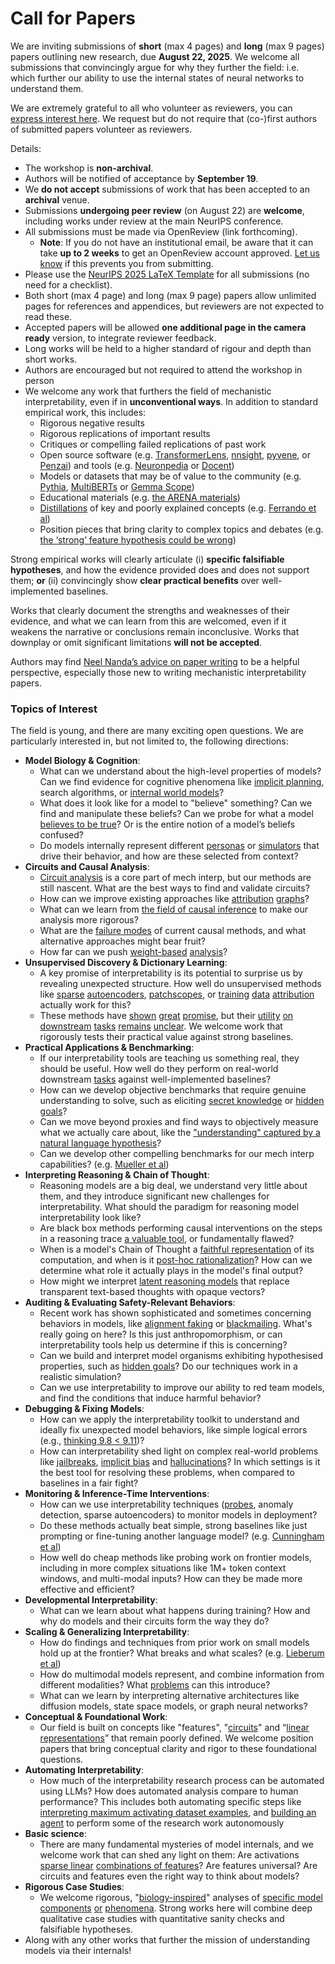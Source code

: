 # Call for Papers
We are inviting submissions of **short** (max 4 pages) and **long** (max 9 pages) papers outlining new research, due **August 22, 2025**. We welcome all submissions that convincingly argue for why they further the field: i.e. which further our ability to use the internal states of neural networks to understand them. 

We are extremely grateful to all who volunteer as reviewers, you can [express interest here](https://www.google.com/url?q=https://docs.google.com/forms/d/e/1FAIpQLSdiw1SJllzoTz_nqzDTzTOGb9DV3W_truQyh-WvYj_QGIi7Mg/viewform?usp%3Ddialog&sa=D&source=editors&ust=1753546002010470&usg=AOvVaw3NyQ-_erdbnMAxBkqFSdpH). We request but do not require that (co-)first authors of submitted papers volunteer as reviewers. 

Details: 
* The workshop is **non-archival**.
* Authors will be notified of acceptance by **September 19**.
* We **do not accept** submissions of work that has been accepted to an **archival** venue.
* Submissions **undergoing peer review** (on August 22) are **welcome**, including works under review at the main NeurIPS conference.
* All submissions must be made via OpenReview (link forthcoming).
  * **Note**: If you do not have an institutional email, be aware that it can take **up to 2 weeks** to get an OpenReview account approved. [Let us know](mailto:neurips2025@mechinterpworkshop.com) if this prevents you from submitting.
* Please use the [NeurIPS 2025 LaTeX Template](https://www.google.com/url?q=https://media.neurips.cc/Conferences/NeurIPS2025/Styles.zip&sa=D&source=editors&ust=1753546002012307&usg=AOvVaw1PyEv7LCznWG_j3OEr0I8c) for all submissions (no need for a checklist).
* Both short (max 4 page) and long (max 9 page) papers allow unlimited pages for references and appendices, but reviewers are not expected to read these.
* Accepted papers will be allowed **one additional page in the camera ready** version, to integrate reviewer feedback.
* Long works will be held to a higher standard of rigour and depth than short works.
* Authors are encouraged but not required to attend the workshop in person
* We welcome any work that furthers the field of mechanistic interpretability, even if in **unconventional ways**. In addition to standard empirical work, this includes:
  * Rigorous negative results
  * Rigorous replications of important results
  * Critiques or compelling failed replications of past work
  * Open source software (e.g. [TransformerLens](https://www.google.com/url?q=https://github.com/neelnanda-io/TransformerLens&sa=D&source=editors&ust=1753546002013731&usg=AOvVaw12wraj7sk-9xtbq0BxsBTO), [nnsight](https://www.google.com/url?q=https://github.com/ndif-team/nnsight&sa=D&source=editors&ust=1753546002013826&usg=AOvVaw3LVZOp8EgmO5udE7TVOtWT), [pyvene](https://www.google.com/url?q=https://github.com/stanfordnlp/pyvene/tree/main/pyvene/models/mlp&sa=D&source=editors&ust=1753546002013950&usg=AOvVaw0jgTD4qeKmZD-IzETZTXK_), or [Penzai](https://www.google.com/url?q=https://github.com/google-deepmind/penzai&sa=D&source=editors&ust=1753546002014078&usg=AOvVaw3Id5b0neP54JYFNIP0bO1j)) and tools (e.g. [Neuronpedia](https://www.google.com/url?q=http://neuronpedia.org&sa=D&source=editors&ust=1753546002014179&usg=AOvVaw11GY9rxZqbSkNNcP0qgMo2) or [Docent](https://www.google.com/url?q=https://transluce.org/introducing-docent&sa=D&source=editors&ust=1753546002014302&usg=AOvVaw2PkATi61KiAEZV8mMhOi3L))
  * Models or datasets that may be of value to the community (e.g. [Pythia](https://www.google.com/url?q=https://arxiv.org/abs/2304.01373&sa=D&source=editors&ust=1753546002014521&usg=AOvVaw16movVBdtDPDruSqIc0D4f), [MultiBERTs](https://www.google.com/url?q=https://arxiv.org/abs/2106.16163&sa=D&source=editors&ust=1753546002014623&usg=AOvVaw3OVtouz1kWVpBz6-X6BMIC) or [Gemma Scope](https://www.google.com/url?q=https://arxiv.org/abs/2408.05147&sa=D&source=editors&ust=1753546002014702&usg=AOvVaw2oBeuBur6mpisPZ5DylTVp))
  * Educational materials (e.g. [the ARENA materials](https://www.google.com/url?q=https://arena3-chapter1-transformer-interp.streamlit.app/&sa=D&source=editors&ust=1753546002014946&usg=AOvVaw2WD2iG0pkjfde1MJHcv9oI))
  * [Distillations](https://www.google.com/url?q=https://distill.pub/2017/research-debt/&sa=D&source=editors&ust=1753546002015109&usg=AOvVaw0Qhnx4y5tvyWLswgagAv0W) of key and poorly explained concepts (e.g. [Ferrando et al](https://www.google.com/url?q=https://arxiv.org/abs/2405.00208&sa=D&source=editors&ust=1753546002015285&usg=AOvVaw2EGeguD8rviHB-tlFDnAH5))
  * Position pieces that bring clarity to complex topics and debates (e.g. [the ‘strong’ feature hypothesis could be wrong](https://www.google.com/url?q=https://www.alignmentforum.org/posts/tojtPCCRpKLSHBdpn/the-strong-feature-hypothesis-could-be-wrong&sa=D&source=editors&ust=1753546002015558&usg=AOvVaw1kU8ElFhu-H0z0QBJc-9dX))

Strong empirical works will clearly articulate (i) **specific falsifiable hypotheses**, and how the evidence provided does and does not support them; **or** (ii) convincingly show **clear practical benefits** over well-implemented baselines. 

Works that clearly document the strengths and weaknesses of their evidence, and what we can learn from this are welcomed, even if it weakens the narrative or conclusions remain inconclusive. Works that downplay or omit significant limitations **will not be accepted**. 

Authors may find [Neel Nanda’s advice on paper writing](https://www.google.com/url?q=https://www.alignmentforum.org/posts/eJGptPbbFPZGLpjsp/highly-opinionated-advice-on-how-to-write-ml-papers&sa=D&source=editors&ust=1753546002017068&usg=AOvVaw3FX1tEerqdqvf9_GqRMKVi) to be a helpful perspective, especially those new to writing mechanistic interpretability papers. 
### Topics of Interest
The field is young, and there are many exciting open questions. We are particularly interested in, but not limited to, the following directions: 
* **Model Biology & Cognition**:
  * What can we understand about the high-level properties of models? Can we find evidence for cognitive phenomena like [implicit planning](https://www.google.com/url?q=https://transformer-circuits.pub/2025/attribution-graphs/biology.html%23dives-poems&sa=D&source=editors&ust=1753546002018564&usg=AOvVaw1Y7JdSY1hUTtmapqQr-MNd), search algorithms, or [internal world models](https://www.google.com/url?q=https://arxiv.org/abs/2210.13382&sa=D&source=editors&ust=1753546002018777&usg=AOvVaw26w5sjBIejcofFi45bD878)?
  * What does it look like for a model to "believe" something? Can we find and manipulate these beliefs? Can we probe for what a model [believes to be true](https://www.google.com/url?q=https://arxiv.org/abs/2310.06824&sa=D&source=editors&ust=1753546002019353&usg=AOvVaw3S8wNizDW5JN7jBwjj76YY)? Or is the entire notion of a model’s beliefs confused?
  * Do models internally represent different [personas](https://www.google.com/url?q=https://arxiv.org/abs/2406.12094&sa=D&source=editors&ust=1753546002019858&usg=AOvVaw1bxkMdwLkT3w_8pNukddgf) or [simulators](https://www.google.com/url?q=https://www.nature.com/articles/s41586-023-06647-8&sa=D&source=editors&ust=1753546002020040&usg=AOvVaw2o49NJcgYSzZOfli4pmml6) that drive their behavior, and how are these selected from context?
* **Circuits and Causal Analysis**:
  * [Circuit analysis](https://www.google.com/url?q=https://distill.pub/2020/circuits/zoom-in/&sa=D&source=editors&ust=1753546002020654&usg=AOvVaw0sUYK9KB9aIoncKZBiNpvA) is a core part of mech interp, but our methods are still nascent. What are the best ways to find and validate circuits?
  * How can we improve existing approaches like [attribution](https://www.google.com/url?q=https://arxiv.org/abs/2406.11944&sa=D&source=editors&ust=1753546002021250&usg=AOvVaw1CSTjG8HgfTuSXmcfAA8R9) [graphs](https://www.google.com/url?q=https://transformer-circuits.pub/2025/attribution-graphs/methods.html&sa=D&source=editors&ust=1753546002021444&usg=AOvVaw1gd0ypHuKYA9zQ2TrR9q0E)?
  * What can we learn from [the field of causal inference](https://www.google.com/url?q=https://arxiv.org/abs/2407.04690&sa=D&source=editors&ust=1753546002021733&usg=AOvVaw3gudVRujpb30u0UAtgmnnL) to make our analysis more rigorous?
  * What are the [failure modes](https://www.google.com/url?q=https://arxiv.org/abs/2307.15771&sa=D&source=editors&ust=1753546002022114&usg=AOvVaw18n4gzoItWxmE3E1twT_N0) of current causal methods, and what alternative approaches might bear fruit?
  * How far can we push [weight-based](https://www.google.com/url?q=https://arxiv.org/abs/2301.05217&sa=D&source=editors&ust=1753546002022504&usg=AOvVaw0NYOZjbiIOhddgvCgrulhQ) [analysis](https://www.google.com/url?q=https://arxiv.org/abs/2410.08417&sa=D&source=editors&ust=1753546002022642&usg=AOvVaw0evEjdMO2GT-HQKXG-xFLt)?
* **Unsupervised Discovery & Dictionary Learning**:
  * A key promise of interpretability is its potential to surprise us by revealing unexpected structure. How well do unsupervised methods like [sparse](https://www.google.com/url?q=https://arxiv.org/abs/2103.15949&sa=D&source=editors&ust=1753546002023382&usg=AOvVaw3isRYWNXnbFJzYO10Fxis8) [autoencoders](https://www.google.com/url?q=https://transformer-circuits.pub/2023/monosemantic-features&sa=D&source=editors&ust=1753546002023583&usg=AOvVaw170xGnK-IpIKhKsXiEEuda), [patch](https://www.google.com/url?q=https://arxiv.org/abs/2401.06102&sa=D&source=editors&ust=1753546002023721&usg=AOvVaw0XHqFCs8mbq3gUOi7n2sDe)[scopes](https://www.google.com/url?q=https://arxiv.org/abs/2403.10949v2&sa=D&source=editors&ust=1753546002023825&usg=AOvVaw3AsIVqGoGpx7776TlQnvax), or [training](https://www.google.com/url?q=https://proceedings.mlr.press/v70/koh17a?ref%3Dhttps://githubhelp.com&sa=D&source=editors&ust=1753546002024013&usg=AOvVaw0S9fWnaxxRZSW05tdirOfV) [data](https://www.google.com/url?q=https://arxiv.org/abs/2308.03296&sa=D&source=editors&ust=1753546002024200&usg=AOvVaw0-ULYH2WZ3BNCceVyw8y_H) [attribution](https://www.google.com/url?q=https://arxiv.org/abs/2205.11482&sa=D&source=editors&ust=1753546002024403&usg=AOvVaw06qS9L0f61oUkVvF3hVLEW) actually work for this?
  * These methods have [shown](https://www.google.com/url?q=https://transformer-circuits.pub/2024/scaling-monosemanticity/index.html&sa=D&source=editors&ust=1753546002024738&usg=AOvVaw37bkjrnMV4YmxjEBkqRgNc) [great](https://www.google.com/url?q=https://transformer-circuits.pub/2025/attribution-graphs/biology.html&sa=D&source=editors&ust=1753546002024921&usg=AOvVaw0oO6_KyaHXUMaXaT_MHJ-b) [promise](https://www.google.com/url?q=https://arxiv.org/abs/2503.10965&sa=D&source=editors&ust=1753546002025095&usg=AOvVaw0GVRDoZw7p9bViwk73payN), but their [utility](https://www.google.com/url?q=https://arxiv.org/abs/2502.16681&sa=D&source=editors&ust=1753546002025286&usg=AOvVaw3n3rRxhYFKoaXv5Y3JRbBW) [on](https://www.google.com/url?q=https://www.tilderesearch.com/blog/sieve&sa=D&source=editors&ust=1753546002025472&usg=AOvVaw1sEV557dm-HhZmnMiZvrRv) [downstream](https://www.google.com/url?q=https://arxiv.org/abs/2501.17148&sa=D&source=editors&ust=1753546002025683&usg=AOvVaw1rf_H-M3dxT33rIKNqO1EH) [tasks](https://www.google.com/url?q=https://transformer-circuits.pub/2024/features-as-classifiers/index.html&sa=D&source=editors&ust=1753546002025901&usg=AOvVaw2QW-6tFIdL-wO8HU_UrWED) [remains](https://www.google.com/url?q=https://arxiv.org/abs/2502.04382&sa=D&source=editors&ust=1753546002026072&usg=AOvVaw2Ohp6RJrIlNVhjtC1aIJ0C) [unclear](https://www.google.com/url?q=https://www.alignmentforum.org/posts/4uXCAJNuPKtKBsi28/negative-results-for-saes-on-downstream-tasks&sa=D&source=editors&ust=1753546002026280&usg=AOvVaw1oOtFmhjdbsCYExtJBJQ4M). We welcome work that rigorously tests their practical value against strong baselines.
* **Practical Applications & Benchmarking**:
  * If our interpretability tools are teaching us something real, they should be useful. How well do they perform on real-world downstream [tasks](https://www.google.com/url?q=https://www.lesswrong.com/posts/wGRnzCFcowRCrpX4Y/downstream-applications-as-validation-of-interpretability&sa=D&source=editors&ust=1753546002027266&usg=AOvVaw2cBQL-H1VBBlCx1VUaC6uo) against well-implemented baselines?
  * How can we develop objective benchmarks that require genuine understanding to solve, such as eliciting [secret knowledge](https://www.google.com/url?q=https://arxiv.org/abs/2505.14352&sa=D&source=editors&ust=1753546002027759&usg=AOvVaw0arX2Y8v17bIb4rpFezzLM) or [hidden goals](https://www.google.com/url?q=https://arxiv.org/abs/2503.10965&sa=D&source=editors&ust=1753546002027958&usg=AOvVaw0KHvIw5jirGdRfFrIxmx4q)?
  * Can we move beyond proxies and find ways to objectively measure what we actually care about, like the ["understanding" captured by a natural language hypothesis](https://www.google.com/url?q=https://arxiv.org/abs/2502.04382&sa=D&source=editors&ust=1753546002028484&usg=AOvVaw2YHzINu-GZV3aXfmmhd1bd)?
  * Can we develop other compelling benchmarks for our mech interp capabilities? (e.g. [Mueller et al](https://www.google.com/url?q=https://arxiv.org/abs/2504.13151&sa=D&source=editors&ust=1753546002028960&usg=AOvVaw3fkcP_9CF3mmKFBbnO1y36))
* **Interpreting Reasoning & Chain of Thought**:
  * Reasoning models are a big deal, we understand very little about them, and they introduce significant new challenges for interpretability. What should the paradigm for reasoning model interpretability look like?
  * Are black box methods performing causal interventions on the steps in a reasoning trace [a valuable tool](https://www.google.com/url?q=https://arxiv.org/abs/2506.19143&sa=D&source=editors&ust=1753546002030086&usg=AOvVaw2V5CPw5YxxoZZy8k1ogd4N), or fundamentally flawed?
  * When is a model's Chain of Thought a [faithful representation](https://www.google.com/url?q=https://arxiv.org/abs/2305.04388&sa=D&source=editors&ust=1753546002030465&usg=AOvVaw31UHqvt7LIrLtI3_qiFw8v) of its computation, and when is it [post-hoc rationalization](https://www.google.com/url?q=https://arxiv.org/abs/2503.08679&sa=D&source=editors&ust=1753546002030719&usg=AOvVaw1u90k7V-NRSbDpAXyQaeDJ)? How can we determine what role it actually plays in the model's final output?
  * How might we interpret [latent reasoning models](https://www.google.com/url?q=https://arxiv.org/abs/2412.06769&sa=D&source=editors&ust=1753546002031148&usg=AOvVaw1wss3z-HrIqKFZFf7c0sol) that replace transparent text-based thoughts with opaque vectors?
* **Auditing & Evaluating Safety-Relevant Behaviors**:
  * Recent work has shown sophisticated and sometimes concerning behaviors in models, like [alignment faking](https://www.google.com/url?q=https://arxiv.org/abs/2412.14093&sa=D&source=editors&ust=1753546002031899&usg=AOvVaw0GHy1zktUJEl3adCHNn-NX) or [blackmailing](https://www.google.com/url?q=https://www.anthropic.com/research/agentic-misalignment&sa=D&source=editors&ust=1753546002032090&usg=AOvVaw2YYDONOMac0A8mzhs6J2jg). What's really going on here? Is this just anthropomorphism, or can interpretability tools help us determine if this is concerning?
  * Can we build and interpret model organisms exhibiting hypothesised properties, such as [hidden goals](https://www.google.com/url?q=https://arxiv.org/abs/2503.10965&sa=D&source=editors&ust=1753546002032691&usg=AOvVaw2Vp5-cp2tSq1dg5MC-SxAc)? Do our techniques work in a realistic simulation?
  * Can we use interpretability to improve our ability to red team models, and find the conditions that induce harmful behavior?
* **Debugging & Fixing Models**:
  * How can we apply the interpretability toolkit to understand and ideally fix unexpected model behaviors, like simple logical errors (e.g., [thinking 9.8 < 9.11](https://www.google.com/url?q=https://transluce.org/observability-interface&sa=D&source=editors&ust=1753546002033834&usg=AOvVaw0OmQh7t5CVWgtg5zLSpmtC))?
  * How can interpretability shed light on complex real-world problems like [jailbreaks](https://www.google.com/url?q=https://transformer-circuits.pub/2025/attribution-graphs/biology.html%23dives-jailbreak&sa=D&source=editors&ust=1753546002034281&usg=AOvVaw1hdZw2pKGFMMziLPmXN2B5), [implicit bias](https://www.google.com/url?q=https://arxiv.org/abs/2506.10922&sa=D&source=editors&ust=1753546002034451&usg=AOvVaw06cLLr4N67DMxlNrU2iV9T) and [hallucinations](https://www.google.com/url?q=https://arxiv.org/abs/2411.14257&sa=D&source=editors&ust=1753546002034615&usg=AOvVaw1DBx4nI3Jl-52-0_cNBY5O)? In which settings is it the best tool for resolving these problems, when compared to baselines in a fair fight?
* **Monitoring & Inference-Time Interventions**:
  * How can we use interpretability techniques ([probes](https://www.google.com/url?q=https://arxiv.org/abs/2102.12452&sa=D&source=editors&ust=1753546002035391&usg=AOvVaw12ohupl3PHdF7owP4U7VIy), anomaly detection, sparse autoencoders) to monitor models in deployment?
  * Do these methods actually beat simple, strong baselines like just prompting or fine-tuning another language model? (e.g. [Cunningham et al](https://www.google.com/url?q=https://alignment.anthropic.com/2025/cheap-monitors/&sa=D&source=editors&ust=1753546002035951&usg=AOvVaw1LjDQ_hWpHz-IMujeZPa6W))
  * How well do cheap methods like probing work on frontier models, including in more complex situations like 1M+ token context windows, and multi-modal inputs? How can they be made more effective and efficient?
* **Developmental Interpretability**:
  * What can we learn about what happens during training? How and why do models and their circuits form the way they do?
* **Scaling & Generalizing Interpretability**:
  * How do findings and techniques from prior work on small models hold up at the frontier? What breaks and what scales? (e.g. [Lieberum et al](https://www.google.com/url?q=https://arxiv.org/abs/2307.09458&sa=D&source=editors&ust=1753546002037566&usg=AOvVaw2VbW8qb2ahPEZwxWUmV50R))
  * How do multimodal models represent, and combine information from different modalities? What [problems](https://www.google.com/url?q=https://openreview.net/pdf?id%3DVUhRdZp8ke&sa=D&source=editors&ust=1753546002037982&usg=AOvVaw11wIhMul1w3fX8Xz1pa8xf) can this introduce?
  * What can we learn by interpreting alternative architectures like diffusion models, state space models, or graph neural networks?
* **Conceptual & Foundational Work**:
  * Our field is built on concepts like "features", "[circuits](https://www.google.com/url?q=https://distill.pub/2020/circuits/zoom-in/&sa=D&source=editors&ust=1753546002038790&usg=AOvVaw1VkemfAXNXz7uhJJQE-TK7)" and “[linear representations](https://www.google.com/url?q=https://transformer-circuits.pub/2024/july-update/index.html%23linear-representations&sa=D&source=editors&ust=1753546002039018&usg=AOvVaw2EHdYdFp2FHSDn1Uhcv008)” that remain poorly defined. We welcome position papers that bring conceptual clarity and rigor to these foundational questions.
* **Automating Interpretability**:
  * How much of the interpretability research process can be automated using LLMs? How does automated analysis compare to human performance? This includes both automating specific steps like [interpreting maximum activating dataset examples](https://www.google.com/url?q=https://openaipublic.blob.core.windows.net/neuron-explainer/paper/index.html&sa=D&source=editors&ust=1753546002040071&usg=AOvVaw1uibSk_3WNV2yP-w_42JXd), and [building an agent](https://www.google.com/url?q=https://arxiv.org/abs/2404.14394&sa=D&source=editors&ust=1753546002040237&usg=AOvVaw0S7AkAa6BBoP9ZZE3Hccyk) to perform some of the research work autonomously
* **Basic science**:
  * There are many fundamental mysteries of model internals, and we welcome work that can shed any light on them: Are activations [sparse linear](https://www.google.com/url?q=https://arxiv.org/abs/1601.03764&sa=D&source=editors&ust=1753546002040930&usg=AOvVaw0McMlJ-bK_IpujCYZumXwB) [combinations of features](https://www.google.com/url?q=https://transformer-circuits.pub/2022/toy_model/index.html&sa=D&source=editors&ust=1753546002041135&usg=AOvVaw3bMMXOsuY4T0EGZuKpyPGO)? Are features universal? Are circuits and features even the right way to think about models?
* **Rigorous Case Studies**:
  * We welcome rigorous, "[biology-inspired](https://www.google.com/url?q=https://distill.pub/2020/circuits/curve-circuits/&sa=D&source=editors&ust=1753546002041909&usg=AOvVaw0PxhJ8mnoWsxllu1TSc7mU)" analyses of [specific model](https://www.google.com/url?q=https://arxiv.org/abs/2310.04625&sa=D&source=editors&ust=1753546002042093&usg=AOvVaw2stVAa9bfCWNpP9aaToPHN) [components](https://www.google.com/url?q=https://transformer-circuits.pub/2024/scaling-monosemanticity/index.html&sa=D&source=editors&ust=1753546002042276&usg=AOvVaw3l09gTKogrCIHyi0deAVzJ) [or](https://www.google.com/url?q=https://arxiv.org/abs/2305.01610&sa=D&source=editors&ust=1753546002042411&usg=AOvVaw0LfFG-NtzUThyYTh5lm9t6) [phenomena](https://www.google.com/url?q=https://arxiv.org/abs/2306.09346&sa=D&source=editors&ust=1753546002042548&usg=AOvVaw0-1RxtZgp8-0zo16sVQmFI). Strong works here will combine deep qualitative case studies with quantitative sanity checks and falsifiable hypotheses.
* Along with any other works that further the mission of understanding models via their internals!